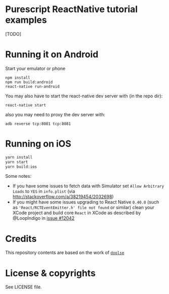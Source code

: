 # Purescript ReactNative tutorial examples

[TODO]

# Running it on Android

Start your emulator or phone

```
npm install
npm run build:android
react-native run-android
```

You may also have to start the react-native dev server with (in the repo dir):

```
react-native start
```

also you may need to proxy the dev server with:

```
adb reverse tcp:8081 tcp:8081
```

# Running on iOS

```bash
yarn install
yarn start
yarn build:ios
```

Some notes:
- If you have some issues to fetch data with Simulator set `Allow Arbitrary Loads` to `YES` in `info.plist` (via http://stackoverflow.com/a/38219454/2032698)
- If you might have some issues upgrading to React Native `0.40.0` (such as `'React/RCTEventEmitter.h' file not found` or similar) clean your XCode project and build core `React` in XCode as described by @LoopIndigo in  [issue #12042](https://github.com/facebook/react-native/issues/12042#issuecomment-275025960)

# Credits

This repository contents are based on the work of [`doolse`](https://github.com/doolse)

# License & copyrights

See LICENSE file.
